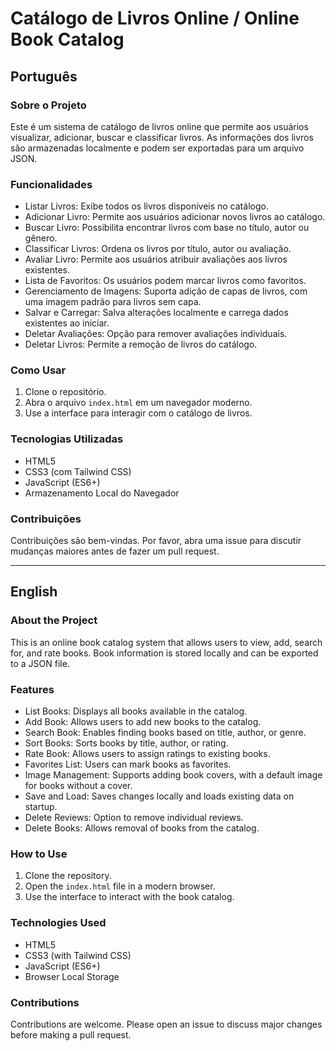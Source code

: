 # Catálogo de Livros Online / Online Book Catalog

## Português

### Sobre o Projeto
Este é um sistema de catálogo de livros online que permite aos usuários visualizar, adicionar, buscar e classificar livros. As informações dos livros são armazenadas localmente e podem ser exportadas para um arquivo JSON.

### Funcionalidades
- Listar Livros: Exibe todos os livros disponíveis no catálogo.
- Adicionar Livro: Permite aos usuários adicionar novos livros ao catálogo.
- Buscar Livro: Possibilita encontrar livros com base no título, autor ou gênero.
- Classificar Livros: Ordena os livros por título, autor ou avaliação.
- Avaliar Livro: Permite aos usuários atribuir avaliações aos livros existentes.
- Lista de Favoritos: Os usuários podem marcar livros como favoritos.
- Gerenciamento de Imagens: Suporta adição de capas de livros, com uma imagem padrão para livros sem capa.
- Salvar e Carregar: Salva alterações localmente e carrega dados existentes ao iniciar.
- Deletar Avaliações: Opção para remover avaliações individuais.
- Deletar Livros: Permite a remoção de livros do catálogo.

### Como Usar
1. Clone o repositório.
2. Abra o arquivo `index.html` em um navegador moderno.
3. Use a interface para interagir com o catálogo de livros.

### Tecnologias Utilizadas
- HTML5
- CSS3 (com Tailwind CSS)
- JavaScript (ES6+)
- Armazenamento Local do Navegador

### Contribuições
Contribuições são bem-vindas. Por favor, abra uma issue para discutir mudanças maiores antes de fazer um pull request.

---

## English

### About the Project
This is an online book catalog system that allows users to view, add, search for, and rate books. Book information is stored locally and can be exported to a JSON file.

### Features
- List Books: Displays all books available in the catalog.
- Add Book: Allows users to add new books to the catalog.
- Search Book: Enables finding books based on title, author, or genre.
- Sort Books: Sorts books by title, author, or rating.
- Rate Book: Allows users to assign ratings to existing books.
- Favorites List: Users can mark books as favorites.
- Image Management: Supports adding book covers, with a default image for books without a cover.
- Save and Load: Saves changes locally and loads existing data on startup.
- Delete Reviews: Option to remove individual reviews.
- Delete Books: Allows removal of books from the catalog.

### How to Use
1. Clone the repository.
2. Open the `index.html` file in a modern browser.
3. Use the interface to interact with the book catalog.

### Technologies Used
- HTML5
- CSS3 (with Tailwind CSS)
- JavaScript (ES6+)
- Browser Local Storage

### Contributions
Contributions are welcome. Please open an issue to discuss major changes before making a pull request.